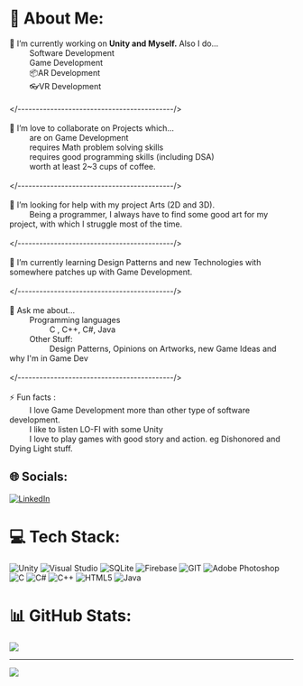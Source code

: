 
# 💫 About Me:
🔭 I’m currently working on <strong> Unity and Myself.</strong> Also I do... <br>                &nbsp;&nbsp;&nbsp;&nbsp;&nbsp;&nbsp;&nbsp;&nbsp;&nbsp;Software Development<br>                &nbsp;&nbsp;&nbsp;&nbsp;&nbsp;&nbsp;&nbsp;&nbsp;&nbsp;Game Development<br>                &nbsp;&nbsp;&nbsp;&nbsp;&nbsp;&nbsp;&nbsp;&nbsp;&nbsp;📦AR Development<br>                &nbsp;&nbsp;&nbsp;&nbsp;&nbsp;&nbsp;&nbsp;&nbsp;&nbsp;👓VR Development<br><br></-------------------------------------------/>           <br>     <br>👯 I’m love to collaborate on Projects which... <br>                &nbsp;&nbsp;&nbsp;&nbsp;&nbsp;&nbsp;&nbsp;&nbsp;&nbsp;are on Game Development <br>                &nbsp;&nbsp;&nbsp;&nbsp;&nbsp;&nbsp;&nbsp;&nbsp;&nbsp;requires Math problem solving skills<br>                &nbsp;&nbsp;&nbsp;&nbsp;&nbsp;&nbsp;&nbsp;&nbsp;&nbsp;requires good programming skills (including DSA)<br>                &nbsp;&nbsp;&nbsp;&nbsp;&nbsp;&nbsp;&nbsp;&nbsp;&nbsp;worth at least 2~3 cups of coffee.<br><br></-------------------------------------------/><br><br>🤝 I’m looking for help with my project Arts (2D and 3D).<br>                  &nbsp;&nbsp;&nbsp;&nbsp;&nbsp;&nbsp;&nbsp;&nbsp;&nbsp;Being a programmer, I always have to find some good art for my project, with which I struggle most of the time.<br>                  <br></-------------------------------------------/><br><br>🌱 I’m currently learning Design Patterns and new Technologies with somewhere patches up with Game Development.<br><br></-------------------------------------------/><br><br>💬 Ask me about...<br>                &nbsp;&nbsp;&nbsp;&nbsp;&nbsp;&nbsp;&nbsp;&nbsp;&nbsp;Programming languages<br>                                 &nbsp;&nbsp;&nbsp;&nbsp;&nbsp;&nbsp;&nbsp;&nbsp;&nbsp;&nbsp;&nbsp;&nbsp;&nbsp;&nbsp;&nbsp;&nbsp;&nbsp;&nbsp;C , C++, C#, Java <br>                &nbsp;&nbsp;&nbsp;&nbsp;&nbsp;&nbsp;&nbsp;&nbsp;&nbsp;Other Stuff:<br>                                 &nbsp;&nbsp;&nbsp;&nbsp;&nbsp;&nbsp;&nbsp;&nbsp;&nbsp;&nbsp;&nbsp;&nbsp;&nbsp;&nbsp;&nbsp;&nbsp;&nbsp;&nbsp;Design Patterns, Opinions on Artworks, new Game Ideas and why I'm in Game Dev<br>                <br></-------------------------------------------/>              <br>  <br>⚡ Fun facts : <br>               &nbsp;&nbsp;&nbsp;&nbsp;&nbsp;&nbsp;&nbsp;&nbsp;&nbsp;I love Game Development more than other type of software development.<br>               &nbsp;&nbsp;&nbsp;&nbsp;&nbsp;&nbsp;&nbsp;&nbsp;&nbsp;I like to listen LO-FI with some Unity<br>               &nbsp;&nbsp;&nbsp;&nbsp;&nbsp;&nbsp;&nbsp;&nbsp;&nbsp;I love to play games with good story and action. eg Dishonored and Dying Light stuff.<br>              


## 🌐 Socials:
[![LinkedIn](https://img.shields.io/badge/LinkedIn-%230077B5.svg?logo=linkedin&logoColor=white)](https://linkedin.com/in/https://www.linkedin.com/in/priyansh-kashyap-a54a76218/) 

# 💻 Tech Stack:
![Unity](https://img.shields.io/badge/unity-%23000000.svg?style=for-the-badge&logo=unity&logoColor=white) ![Visual Studio](https://img.shields.io/badge/Visual%20Studio-5C2D91.svg?style=for-the-badge&logo=visual-studio&logoColor=white) ![SQLite](https://img.shields.io/badge/sqlite-%2307405e.svg?style=for-the-badge&logo=sqlite&logoColor=white) ![Firebase](https://img.shields.io/badge/Firebase-039BE5?style=for-the-badge&logo=Firebase&logoColor=white) ![GIT](https://img.shields.io/badge/Git-fc6d26?style=for-the-badge&logo=git&logoColor=white) ![Adobe Photoshop](https://img.shields.io/badge/adobe%20photoshop-%2331A8FF.svg?style=for-the-badge&logo=adobe%20photoshop&logoColor=white) </br> ![C](https://img.shields.io/badge/c-%2300599C.svg?style=for-the-badge&logo=c&logoColor=white) ![C#](https://img.shields.io/badge/c%23-%23239120.svg?style=for-the-badge&logo=c-sharp&logoColor=white) ![C++](https://img.shields.io/badge/c++-%2300599C.svg?style=for-the-badge&logo=c%2B%2B&logoColor=white) ![HTML5](https://img.shields.io/badge/html5-%23E34F26.svg?style=for-the-badge&logo=html5&logoColor=white) ![Java](https://img.shields.io/badge/java-%23ED8B00.svg?style=for-the-badge&logo=openjdk&logoColor=white) 
# 📊 GitHub Stats:
![](https://github-readme-stats.vercel.app/api/top-langs/?username=Priyansh5812&theme=gotham&hide_border=false&include_all_commits=true&count_private=true&layout=compact)

---
[![](https://visitcount.itsvg.in/api?id=Priyansh5812&icon=0&color=0)](https://visitcount.itsvg.in)

